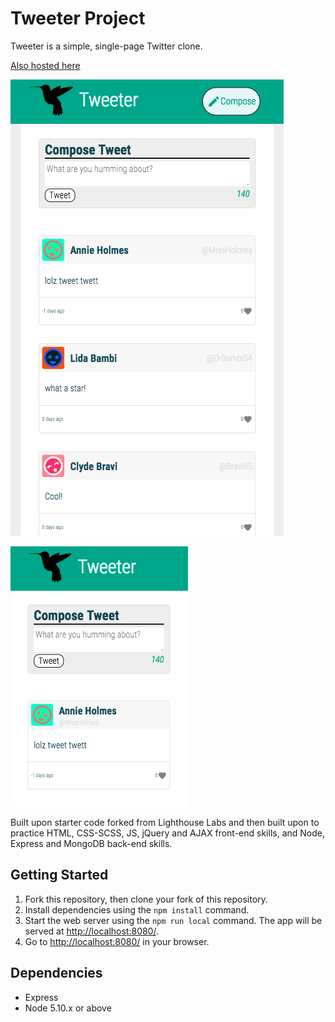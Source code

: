 # Tweeter Project

Tweeter is a simple, single-page Twitter clone.

[Also hosted here](https://peaceful-taiga-98803.herokuapp.com/)

![Full twitter](https://github.com/AnaelBerrouet/tweeter/blob/master/fullTweeter.png)

![Responsive twitter](https://github.com/AnaelBerrouet/tweeter/blob/master/responsiveTweeter.png)


Built upon starter code forked from Lighthouse Labs and then built upon to practice HTML, CSS-SCSS, JS, jQuery and AJAX front-end skills, and Node, Express and MongoDB back-end skills.

## Getting Started

1. Fork this repository, then clone your fork of this repository.
2. Install dependencies using the `npm install` command.
3. Start the web server using the `npm run local` command. The app will be served at <http://localhost:8080/>.
4. Go to <http://localhost:8080/> in your browser.

## Dependencies

- Express
- Node 5.10.x or above
